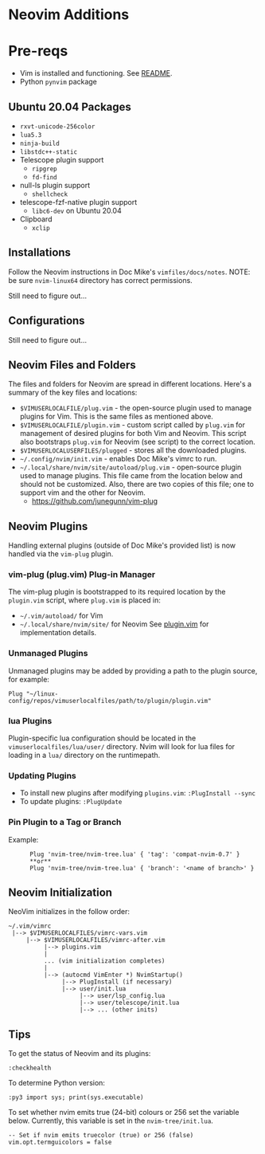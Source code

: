 # Neovim Additions

# Pre-reqs 
* Vim is installed and functioning. See [README](./README.md).
* Python `pynvim` package

## Ubuntu 20.04 Packages
* `rxvt-unicode-256color`
* `lua5.3`
* `ninja-build`
* `libstdc++-static`
* Telescope plugin support
  * `ripgrep`
  * `fd-find`
* null-ls plugin support
  * `shellcheck`
* telescope-fzf-native plugin support
  * `libc6-dev` on Ubuntu 20.04
* Clipboard
  * `xclip`

## Installations

Follow the Neovim instructions in Doc Mike's `vimfiles/docs/notes`. NOTE:
  be sure `nvim-linux64` directory has correct permissions.

Still need to figure out...

## Configurations
Still need to figure out...

## Neovim Files and Folders

The files and folders for Neovim are spread in different locations. Here's a
summary of the key files and locations:

* `$VIMUSERLOCALFILE/plug.vim` - the open-source plugin used to manage plugins
  for Vim. This is the same files as mentioned above.
* `$VIMUSERLOCALFILE/plugin.vim` - custom script called by `plug.vim` for
  management of desired plugins for both Vim and Neovim. This script also
  bootstraps `plug.vim` for Neovim (see script) to the correct location.
* `$VIMUSERLOCALUSERFILES/plugged` - stores all the downloaded plugins.
* `~/.config/nvim/init.vim` - enables Doc Mike's vimrc to run.
* `~/.local/share/nvim/site/autoload/plug.vim` - open-source plugin used to
  manage plugins. This file came from the location below and should not be
  customized. Also, there are two copies of this file; one to support vim
  and the other for Neovim.
    - https://github.com/junegunn/vim-plug

## Neovim Plugins

Handling external plugins (outside of Doc Mike's provided list) is now
handled via the `vim-plug` plugin.

### vim-plug (plug.vim) Plug-in Manager

The vim-plug plugin is bootstrapped to its required location by the
`plugin.vim` script, where `plug.vim` is placed in:
* `~/.vim/autoload/` for Vim
* `~/.local/share/nvim/site/` for Neovim
 See [plugin.vim](./plugin.vim) for implementation details.

### Unmanaged Plugins

Unmanaged plugins may be added by providing a path to the plugin source, for
example:

```vim
Plug "~/linux-config/repos/vimuserlocalfiles/path/to/plugin/plugin.vim"
```

### lua Plugins

Plugin-specific lua configuration should be located in the
`vimuserlocalfiles/lua/user/` directory. Nvim will look for lua files for
loading in a `lua/` directory on the runtimepath.

### Updating Plugins

* To install new plugins after modifying `plugins.vim`: `:PlugInstall --sync`
* To update plugins: `:PlugUpdate`

### Pin Plugin to a Tag or Branch

Example:

```vim
      Plug 'nvim-tree/nvim-tree.lua' { 'tag': 'compat-nvim-0.7' }
      **or**
      Plug 'nvim-tree/nvim-tree.lua' { 'branch': '<name of branch>' }
```

## Neovim Initialization

NeoVim initializes in the follow order:

```
~/.vim/vimrc
 |--> $VIMUSERLOCALFILES/vimrc-vars.vim
     |--> $VIMUSERLOCALFILES/vimrc-after.vim
          |--> plugins.vim
          |
          ... (vim initialization completes)
          |
          |--> (autocmd VimEnter *) NvimStartup()
               |--> PlugInstall (if necessary)
               |--> user/init.lua
                    |--> user/lsp_config.lua
                    |--> user/telescope/init.lua
                    |--> ... (other inits)
```
## Tips

To get the status of Neovim and its plugins: 
```
:checkhealth
```

To determine Python version:
```
:py3 import sys; print(sys.executable)
```

To set whether nvim emits true (24-bit) colours or 256 set the variable below.
Currently, this variable is set in the `nvim-tree/init.lua`.
```nvim
-- Set if nvim emits truecolor (true) or 256 (false)
vim.opt.termguicolors = false
```
